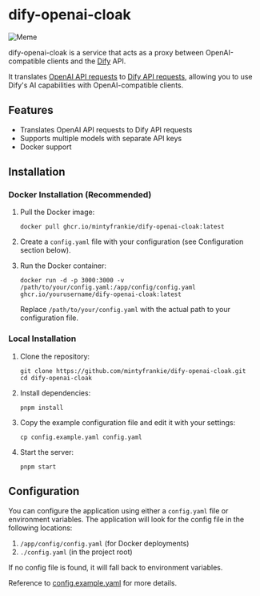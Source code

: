 # dify-openai-cloak

![Meme](https://github.com/user-attachments/assets/ec8891b3-5495-4847-b060-ad121927d630)

dify-openai-cloak is a service that acts as a proxy between OpenAI-compatible clients and the [Dify](https://dify.ai) API. 

It translates [OpenAI API requests](https://platform.openai.com/docs/api-reference/introduction) to [Dify API requests](https://docs.dify.ai/guides/application-publishing/developing-with-apis), allowing you to use Dify's AI capabilities with OpenAI-compatible clients.

## Features

- Translates OpenAI API requests to Dify API requests
- Supports multiple models with separate API keys
- Docker support


## Installation


### Docker Installation (Recommended)

1. Pull the Docker image:
   ```
   docker pull ghcr.io/mintyfrankie/dify-openai-cloak:latest
   ```

2. Create a `config.yaml` file with your configuration (see Configuration section below).

3. Run the Docker container:
   ```
   docker run -d -p 3000:3000 -v /path/to/your/config.yaml:/app/config/config.yaml ghcr.io/yourusername/dify-openai-cloak:latest
   ```

   Replace `/path/to/your/config.yaml` with the actual path to your configuration file.

### Local Installation

1. Clone the repository:
   ```
   git clone https://github.com/mintyfrankie/dify-openai-cloak.git
   cd dify-openai-cloak
   ```

2. Install dependencies:
   ```
   pnpm install
   ```

3. Copy the example configuration file and edit it with your settings:
   ```
   cp config.example.yaml config.yaml
   ```

4. Start the server:
   ```
   pnpm start
   ```


## Configuration

You can configure the application using either a `config.yaml` file or environment variables. The application will look for the config file in the following locations:

1. `/app/config/config.yaml` (for Docker deployments)
2. `./config.yaml` (in the project root)

If no config file is found, it will fall back to environment variables.

Reference to [config.example.yaml](./config.example.yaml) for more details.
